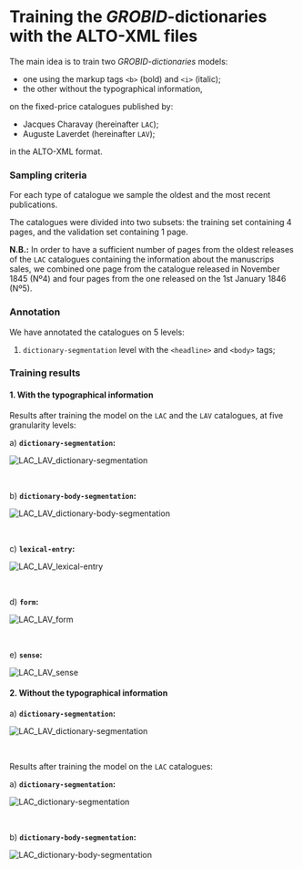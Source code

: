 # Training the *GROBID*-dictionaries with the ALTO-XML files

The main idea is to train two _GROBID-dictionaries_ models:

* one using the markup tags `<b>` (bold) and `<i>` (italic);
* the other without the typographical information,

on the fixed-price catalogues published by:

* Jacques Charavay (hereinafter `LAC`);
* Auguste Laverdet (hereinafter `LAV`);

in the ALTO-XML format.

### Sampling criteria

For each type of catalogue we sample the oldest and the most recent publications.

The catalogues were divided into two subsets: the training set containing 4 pages, and the validation set containing 1 page.

**N.B.:** In order to have a sufficient number of pages from the oldest releases of the `LAC` catalogues containing the information about the manuscrips sales, we combined one page from the catalogue released in November 1845 (Nº4) and four pages from the one released on the 1st January 1846 (Nº5).   

### Annotation 

We have annotated the catalogues on 5 levels:

1. `dictionary-segmentation` level with the `<headline>` and `<body>` tags;

### Training results

#### 1. With the typographical information

Results after training the model on the `LAC` and the `LAV` catalogues, at five granularity levels:

a) **`dictionary-segmentation`:**

 ![LAC_LAV_dictionary-segmentation](img/LAC_LAV_dictionary-segmentation.jpg)

<br/>

b) **`dictionary-body-segmentation`:**

![LAC_LAV_dictionary-body-segmentation](img/LAC_LAV_dictionary-body-segmentation.jpg)

<br/>

c) **`lexical-entry`:**

![LAC_LAV_lexical-entry](img/LAC_LAV_lexical-entry.jpg)



<br/>

d) **`form`:**

![LAC_LAV_form](img/LAC_LAV_form.jpg)

<br/>

e) **`sense`:**

![LAC_LAV_sense](img/LAC_LAV_sense.jpg)

#### 2. Without the typographical information

a) **`dictionary-segmentation`:**

![LAC_LAV_dictionary-segmentation](img/LAC_LAV_dictionary-segmentation.jpg)



<br/>

Results after training the model on the `LAC` catalogues:

a) **`dictionary-segmentation`:**

![LAC_dictionary-segmentation](img/LAC_dictionary-segmentation.jpg)

<br/>

b) **`dictionary-body-segmentation`:**

![LAC_dictionary-body-segmentation](img/LAC_dictionary-body-segmentation.jpg)

#### 